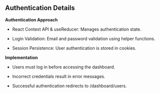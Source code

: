 ## Authentication Details

**Authentication Approach**

- React Context API & useReducer: Manages authentication state.

- Login Validation: Email and password validation using helper functions.

- Session Persistence: User authentication is stored in cookies.

**Implementation**

- Users must log in before accessing the dashboard.

- Incorrect credentials result in error messages.

- Successful authentication redirects to /dashboard/users.